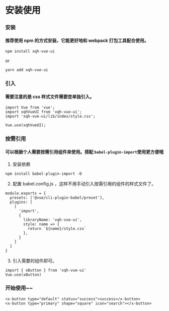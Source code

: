 # 安装使用

### 安装

#### 推荐使用 npm 的方式安装，它能更好地和 webpack 打包工具配合使用。

```
npm install xqh-vue-ui
```

or

```
yarn add xqh-vue-ui
```

### 引入

#### 需要注意的是 css 样式文件需要您单独引入。

```
import Vue from 'vue';
import xqhVueUI from 'xqh-vue-ui';
import 'xqh-vue-ui/lib/index/style.css';

Vue.use(xqhVueUI);
```

### 按需引用

#### 可以根据个人需要按需引用组件来使用。搭配 `babel-plugin-import`使用更方便哦

1. 安装依赖

```
npm install babel-plugin-import -D
```

2. 配置 babel.config.js ，这样不用手动引入按需引用的组件的样式文件了。

```
module.exports = {
  presets: ['@vue/cli-plugin-babel/preset'],
  plugins: [
    [
      'import',
      {
        libraryName: 'xqh-vue-ui',
        style: name => {
          return `${name}/style.css`
        },
      }
    ]
  ]
}
```

3. 引入需要的组件即可。

```
import { xButton } from 'xqh-vue-ui'
Vue.use(xButton)
```

### 开始使用~~

```
<x-button type="default" status="success">success</x-button>
<x-button type="primary" shape="square" icon="search"></x-button>
```